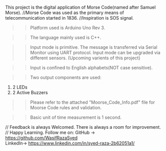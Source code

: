 
This project is the digital application of Morse Code(named after Samuel Morse).
//Morse Code was used as the primary means of telecommunication started in 1836.
//Inspiration is SOS signal.

>> Platform used is Arduino Uno Rev 3.

>> The language mainly used is C++.

>> Input mode is primitive. The message is transferred via Serial Monitor using UART protocol.
   Input mode can be upgraded via different sensors. (Upcoming varients of this project)
   
>> Input is confined to English alphabets(NOT case sensitive).

>> Two output components are used:
   1. 2 LEDs
   2. 2 Active Buzzers 

>> Please refer to the attached "Moorse_Code_Info.pdf" file for Moorse Code rules and validation.

>> Basic unit of time measurement is 1 second.

// Feedback is always Welcomed. There is always a room for improvement.
// Happy Learning.
Follow me on: 
GitHub  -> https://github.com/WasifRazaSyed</br>
LinkedIn-> https://www.linkedin.com/in/syed-raza-2b62051a1/
